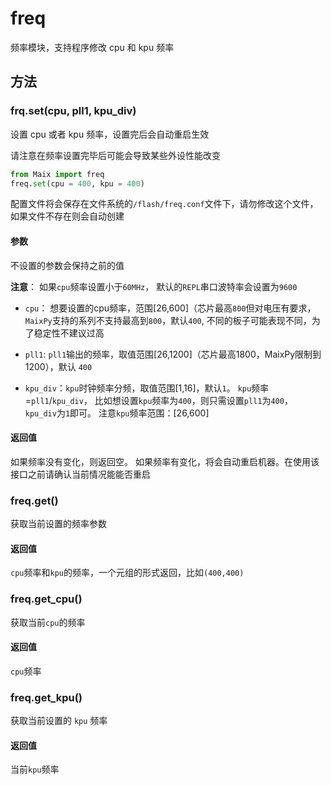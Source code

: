 freq
========

频率模块，支持程序修改 cpu 和 kpu 频率

## 方法



### frq.set(cpu, pll1, kpu_div)

设置 cpu 或者 kpu 频率，设置完后会自动重启生效

请注意在频率设置完毕后可能会导致某些外设性能改变

```python
from Maix import freq
freq.set(cpu = 400, kpu = 400)
```

配置文件将会保存在文件系统的`/flash/freq.conf`文件下，请勿修改这个文件，如果文件不存在则会自动创建

#### 参数

不设置的参数会保持之前的值

**注意**： 如果`cpu`频率设置小于`60MHz`， 默认的`REPL`串口波特率会设置为`9600`

* `cpu`： 想要设置的cpu频率，范围[26,600]（芯片最高`800`但对电压有要求，`MaixPy`支持的系列不支持最高到`800`，默认`400`, 不同的板子可能表现不同，为了稳定性不建议过高

* `pll1`: `pll1`输出的频率，取值范围[26,1200]（芯片最高1800，MaixPy限制到1200），默认 `400`

* `kpu_div`：`kpu`时钟频率分频，取值范围[1,16]，默认`1`。 `kpu`频率=`pll1`/`kpu_div`， 比如想设置`kpu`频率为`400`，则只需设置`pll1`为`400`， `kpu_div`为`1`即可。 注意`kpu`频率范围：[26,600]

#### 返回值

如果频率没有变化，则返回空。
如果频率有变化，将会自动重启机器。在使用该接口之前请确认当前情况能能否重启


### freq.get()

获取当前设置的频率参数

#### 返回值

`cpu`频率和`kpu`的频率，一个元组的形式返回，比如`(400,400)`

### freq.get_cpu()

获取当前`cpu`的频率

#### 返回值

`cpu`频率


### freq.get_kpu()

获取当前设置的 `kpu` 频率

#### 返回值

当前`kpu`频率


